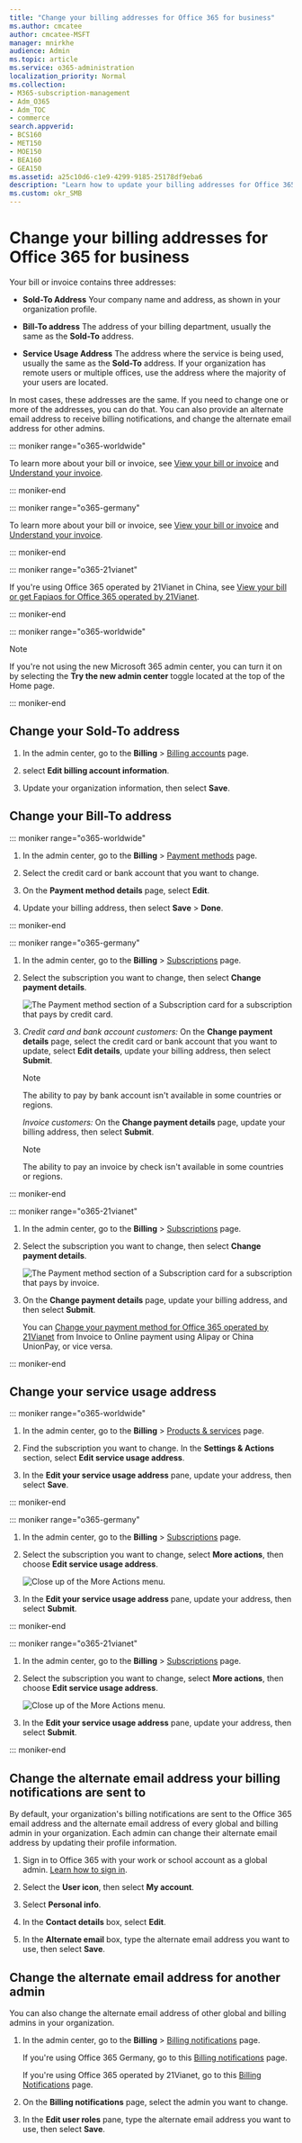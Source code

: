 ```yaml
---
title: "Change your billing addresses for Office 365 for business"
ms.author: cmcatee
author: cmcatee-MSFT
manager: mnirkhe
audience: Admin
ms.topic: article
ms.service: o365-administration
localization_priority: Normal
ms.collection: 
- M365-subscription-management
- Adm_O365
- Adm_TOC
- commerce
search.appverid:
- BCS160
- MET150
- MOE150
- BEA160
- GEA150
ms.assetid: a25c10d6-c1e9-4299-9185-25178df9eba6
description: "Learn how to update your billing addresses for Office 365 for business. You can also update the email address used to receive billing notifications."
ms.custom: okr_SMB
---
```


# Change your billing addresses for Office 365 for business

Your bill or invoice contains three addresses:
  
- **Sold-To Address** Your company name and address, as shown in your organization profile.

- **Bill-To address** The address of your billing department, usually the same as the **Sold-To** address.

- **Service Usage Address** The address where the service is being used, usually the same as the **Sold-To** address. If your organization has remote users or multiple offices, use the address where the majority of your users are located.

In most cases, these addresses are the same. If you need to change one or more of the addresses, you can do that. You can also provide an alternate email address to receive billing notifications, and change the alternate email address for other admins.
  
::: moniker range="o365-worldwide"

To learn more about your bill or invoice, see [View your bill or invoice](view-your-bill-or-invoice.md) and [Understand your invoice](understand-your-invoice.md).

::: moniker-end

::: moniker range="o365-germany"

To learn more about your bill or invoice, see [View your bill or invoice](view-your-bill-or-invoice.md) and [Understand your invoice](understand-your-invoice.md).

::: moniker-end

::: moniker range="o365-21vianet"

If you're using Office 365 operated by 21Vianet in China, see [View your bill or get Fapiaos for Office 365 operated by 21Vianet](../services-in-china/view-your-bill-or-get-a-fapiao.md).

::: moniker-end

::: moniker range="o365-worldwide"

> [!NOTE]
> If you're not using the new Microsoft 365 admin center, you can turn it on by selecting the **Try the new admin center** toggle located at the top of the Home page.

::: moniker-end

## Change your Sold-To address

1. In the admin center, go to the **Billing** \> <a href="https://go.microsoft.com/fwlink/p/?linkid=2084771" target="_blank">Billing accounts</a> page.

2. select **Edit billing account information**.

3. Update your organization information, then select **Save**.
  
## Change your Bill-To address

::: moniker range="o365-worldwide"

1. In the admin center, go to the **Billing** \> <a href="https://go.microsoft.com/fwlink/p/?linkid=2018806" target="_blank">Payment methods</a> page.

2. Select the credit card or bank account that you want to change.

3. On the **Payment method details** page, select **Edit**.

4. Update your billing address, then select **Save** \> **Done**.

::: moniker-end

::: moniker range="o365-germany"

1. In the admin center, go to the **Billing** \> <a href="https://go.microsoft.com/fwlink/p/?linkid=847745" target="_blank">Subscriptions</a> page.

2. Select the subscription you want to change, then select **Change payment details**.

    ![The Payment method section of a Subscription card for a subscription that pays by credit card.](../media/6c9d9cae-6086-4687-a979-bb971f35f1b4.png)
  
3. *Credit card and bank account customers:*  On the **Change payment details** page, select the credit card or bank account that you want to update, select **Edit details**, update your billing address, then select **Submit**.
  
    > [!NOTE]
    > The ability to pay by bank account isn't available in some countries or regions.

     *Invoice customers:*  On the **Change payment details** page, update your billing address, then select **Submit**.
  
    > [!NOTE]
    > The ability to pay an invoice by check isn't available in some countries or regions.

::: moniker-end

::: moniker range="o365-21vianet"

1. In the admin center, go to the **Billing** \> <a href="https://go.microsoft.com/fwlink/p/?linkid=850626" target="_blank">Subscriptions</a> page.

2. Select the subscription you want to change, then select **Change payment details**.

    ![The Payment method section of a Subscription card for a subscription that pays by invoice.](../media/51ab38aa-6e15-4e51-9f27-261c38c98fed.png)
  
3. On the **Change payment details** page, update your billing address, and then select **Submit**.

    You can [Change your payment method for Office 365 operated by 21Vianet](change-payment-method.md) from Invoice to Online payment using Alipay or China UnionPay, or vice versa.

::: moniker-end

## Change your service usage address

::: moniker range="o365-worldwide"

1. In the admin center, go to the **Billing** \> <a href="https://go.microsoft.com/fwlink/p/?linkid=842054" target="_blank">Products & services</a> page.

2. Find the subscription you want to change. In the **Settings & Actions** section, select **Edit service usage address**.

3. In the **Edit your service usage address** pane, update your address, then select **Save**.

::: moniker-end

::: moniker range="o365-germany"

1. In the admin center, go to the **Billing** \> <a href="https://go.microsoft.com/fwlink/p/?linkid=847745" target="_blank">Subscriptions</a> page.

2. Select the subscription you want to change, select **More actions**, then choose **Edit service usage address**.

    ![Close up of the More Actions menu.](../media/befa74b7-62c1-42a3-a38e-db76a1c97dba.png)
  
3. In the **Edit your service usage address** pane, update your address, then select **Submit**.

::: moniker-end

::: moniker range="o365-21vianet"

1. In the admin center, go to the **Billing** \> <a href="https://go.microsoft.com/fwlink/p/?linkid=850626" target="_blank">Subscriptions</a> page.

2. Select the subscription you want to change, select **More actions**, then choose **Edit service usage address**.

    ![Close up of the More Actions menu.](../media/befa74b7-62c1-42a3-a38e-db76a1c97dba.png)
  
3. In the **Edit your service usage address** pane, update your address, then select **Submit**.

::: moniker-end

## Change the alternate email address your billing notifications are sent to

By default, your organization's billing notifications are sent to the Office 365 email address and the alternate email address of every global and billing admin in your organization. Each admin can change their alternate email address by updating their profile information.
  
1. Sign in to Office 365 with your work or school account as a global admin. [Learn how to sign in](https://support.office.com/article/e9eb7d51-5430-4929-91ab-6157c5a050b4).

2. Select the **User icon**, then select **My account**.
  
3. Select **Personal info**.
  
4. In the **Contact details** box, select **Edit**.

5. In the **Alternate email** box, type the alternate email address you want to use, then select **Save**.
  
## Change the alternate email address for another admin

You can also change the alternate email address of other global and billing admins in your organization.
  
1. In the admin center, go to the **Billing** \> <a href="https://go.microsoft.com/fwlink/p/?linkid=853212" target="_blank">Billing notifications</a> page.

    If you're using Office 365 Germany, go to this <a href="https://go.microsoft.com/fwlink/p/?linkid=853213" target="_blank">Billing notifications</a> page.

    If you're using Office 365 operated by 21Vianet, go to this  <a href="https://go.microsoft.com/fwlink/p/?linkid=853215" target="_blank">Billing Notifications</a> page.

2. On the **Billing notifications** page, select the admin you want to change.

3. In the **Edit user roles** pane, type the alternate email address you want to use, then select **Save**.